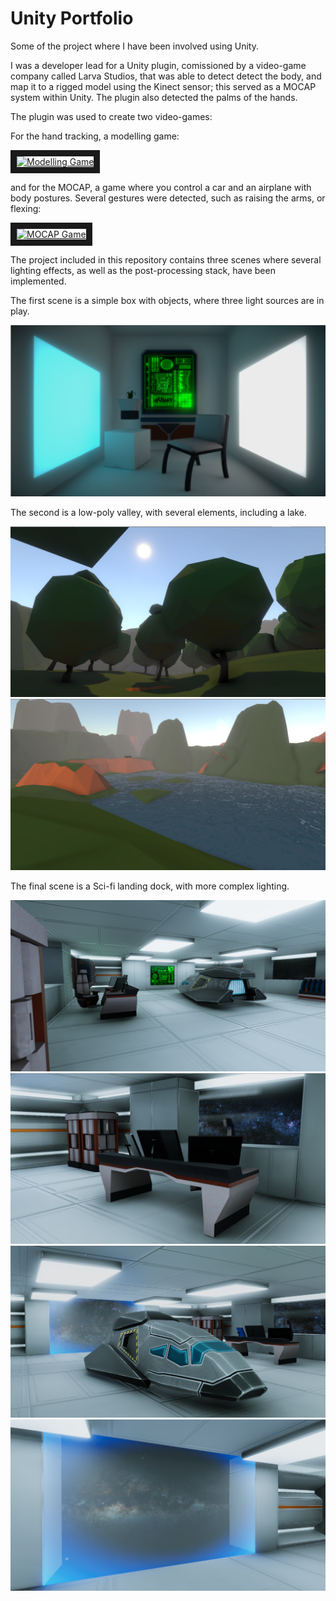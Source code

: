 # Unity Portfolio

Some of the project where I have been involved using Unity.

I was a developer lead for a Unity plugin, comissioned by a video-game company called Larva Studios, that was able to detect detect the body, and map it to a rigged model using the Kinect sensor; this served as a MOCAP system within Unity. The plugin also detected the palms of the hands. 

The plugin was used to create two video-games:

For the hand tracking, a modelling game:

<div><a href="https://www.youtube.com/watch?v=4Xquc4MOBY8" target="_blank"><img src="http://img.youtube.com/vi/4Xquc4MOBY8/0.jpg" 
alt="Modelling Game" width="600" height="400" border="10" /></a></div>

and for the MOCAP, a game where you control a car and an airplane with body postures. Several gestures were detected, such as raising the arms, or flexing:

<div><a href="https://www.youtube.com/watch?v=RSJME_Hk8eg" target="_blank"><img src="http://img.youtube.com/vi/RSJME_Hk8eg/0.jpg" 
alt="MOCAP Game" width="600" height="400" border="10" /></a></div>

The project included in this repository contains three scenes where several lighting effects, as well as the post-processing stack, have been implemented. 

The first scene is a simple box with objects, where three light sources are in play. 

![Basic Lighting Scene](Images/Basic_lighting.png "Basic Lighting Scene")

The second is a low-poly valley, with several elements, including a lake. 

![Low Poly Forest](Images/Lowpoly_forest_3.png "Low Poly Forest")
![Low Poly Lake](Images/Lowpoly_lake.png "Low Poly Lake")

The final scene is a Sci-fi landing dock, with more complex lighting.

![Sci-fi overview](Images/Scifi_overview.png "Sci-fi overview")
![Sci-fi desk](Images/Scifi_desk.png "Sci-fi desk")
![Sci-fi ship](Images/Scifi_ship.png "Sci-fi ship")
![Sci-fi energy wall](Images/Scifi_energy_wall.png "Sci-fi energy wall")
